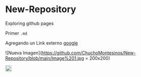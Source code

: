 # New-Repository
Exploring github pages

Primer `.md`


Agregando un Link externo [google](https://www.google.com/)

![Nueva Imagen](https://github.com/ChuchoMontesinos/New-Repository/blob/main/Image%201.jpg = 200x200)

<img src="https://upload.wikimedia.org/wikipedia/commons/f/fc/Flag_of_Mexico.svg" alt="Bandera" width="20"/>
